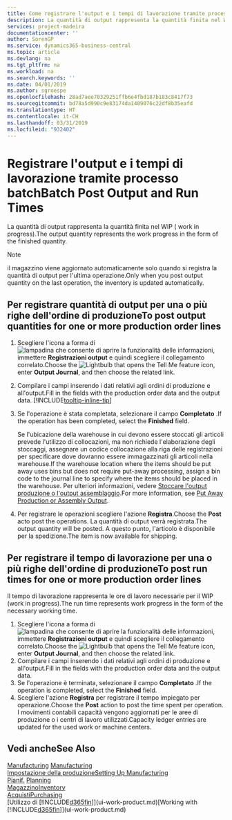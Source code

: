 ```yaml
---
title: Come registrare l'output e i tempi di lavorazione tramite processo batch| Microsoft Docs
description: La quantità di output rappresenta la quantità finita nel WIP ( work in progress).
services: project-madeira
documentationcenter: ''
author: SorenGP
ms.service: dynamics365-business-central
ms.topic: article
ms.devlang: na
ms.tgt_pltfrm: na
ms.workload: na
ms.search.keywords: ''
ms.date: 04/01/2019
ms.author: sgroespe
ms.openlocfilehash: 28ad7aee70329251ffb6e4fbd187b183c8417f73
ms.sourcegitcommit: bd78a5d990c9e83174da1409076c22df8b35eafd
ms.translationtype: HT
ms.contentlocale: it-CH
ms.lasthandoff: 03/31/2019
ms.locfileid: "932402"
---
```

# <a name="batch-post-output-and-run-times"></a><span data-ttu-id="944e7-103">Registrare l'output e i tempi di lavorazione tramite processo batch</span><span class="sxs-lookup"><span data-stu-id="944e7-103">Batch Post Output and Run Times</span></span>
<span data-ttu-id="944e7-104">La quantità di output rappresenta la quantità finita nel WIP ( work in progress).</span><span class="sxs-lookup"><span data-stu-id="944e7-104">The output quantity represents the work progress in the form of the finished quantity.</span></span>  

> [!NOTE]
> <span data-ttu-id="944e7-105">il magazzino viene aggiornato automaticamente solo quando si registra la quantità di output per l'ultima operazione.</span><span class="sxs-lookup"><span data-stu-id="944e7-105">Only when you post output quantity on the last operation, the inventory is updated automatically.</span></span>  

## <a name="to-post-output-quantities-for-one-or-more-production-order-lines"></a><span data-ttu-id="944e7-106">Per registrare quantità di output per una o più righe dell'ordine di produzione</span><span class="sxs-lookup"><span data-stu-id="944e7-106">To post output quantities for one or more production order lines</span></span>
1. <span data-ttu-id="944e7-107">Scegliere l'icona a forma di ![lampadina che consente di aprire la funzionalità delle informazioni](media/ui-search/search_small.png "Informazioni sull'operazione che si desidera eseguire"), immettere **Registrazioni output** e quindi scegliere il collegamento correlato.</span><span class="sxs-lookup"><span data-stu-id="944e7-107">Choose the ![Lightbulb that opens the Tell Me feature](media/ui-search/search_small.png "Tell me what you want to do") icon, enter **Output Journal**, and then choose the related link.</span></span>  
2. <span data-ttu-id="944e7-108">Compilare i campi inserendo i dati relativi agli ordini di produzione e all'output.</span><span class="sxs-lookup"><span data-stu-id="944e7-108">Fill in the fields with the production order data and the output data.</span></span> [!INCLUDE[tooltip-inline-tip](includes/tooltip-inline-tip_md.md)]
3. <span data-ttu-id="944e7-109">Se l'operazione è stata completata, selezionare il campo **Completato** .</span><span class="sxs-lookup"><span data-stu-id="944e7-109">If the operation has been completed, select the **Finished** field.</span></span>  

    <span data-ttu-id="944e7-110">Se l'ubicazione della warehouse in cui devono essere stoccati gli articoli prevede l'utilizzo di collocazioni, ma non richiede l'elaborazione degli stoccaggi,  assegnare un codice collocazione alla riga delle registrazioni per specificare dove dovranno essere immagazzinati gli articoli nella warehouse.</span><span class="sxs-lookup"><span data-stu-id="944e7-110">If the warehouse location where the items should be put away uses bins but does not require put-away processing,  assign a bin code to the journal line to specify where the items should be placed in the warehouse.</span></span> <span data-ttu-id="944e7-111">Per ulteriori informazioni, vedere [Stoccare l'output produzione o l'output assemblaggio](warehouse-how-to-put-away-production-output.md).</span><span class="sxs-lookup"><span data-stu-id="944e7-111">For more information, see [Put Away Production or Assembly Output](warehouse-how-to-put-away-production-output.md).</span></span>  

4. <span data-ttu-id="944e7-112">Per registrare le operazioni scegliere l'azione **Registra**.</span><span class="sxs-lookup"><span data-stu-id="944e7-112">Choose the **Post** acto post the operations.</span></span> <span data-ttu-id="944e7-113">La quantità di output verrà registrata.</span><span class="sxs-lookup"><span data-stu-id="944e7-113">The output quantity will be posted.</span></span> <span data-ttu-id="944e7-114">A questo punto, l'articolo è disponibile per la spedizione.</span><span class="sxs-lookup"><span data-stu-id="944e7-114">The item is now available for shipping.</span></span>  

## <a name="to-post-run-times-for-one-or-more-production-order-lines"></a><span data-ttu-id="944e7-115">Per registrare il tempo di lavorazione per una o più righe dell'ordine di produzione</span><span class="sxs-lookup"><span data-stu-id="944e7-115">To post run times for one or more production order lines</span></span>
<span data-ttu-id="944e7-116">Il tempo di lavorazione rappresenta le ore di lavoro necessarie per il WIP (work in progress).</span><span class="sxs-lookup"><span data-stu-id="944e7-116">The run time represents work progress in the form of the necessary working time.</span></span>    

1.  <span data-ttu-id="944e7-117">Scegliere l'icona a forma di ![lampadina che consente di aprire la funzionalità delle informazioni](media/ui-search/search_small.png "Informazioni sull'operazione che si desidera eseguire"), immettere **Registrazioni output** e quindi scegliere il collegamento correlato.</span><span class="sxs-lookup"><span data-stu-id="944e7-117">Choose the ![Lightbulb that opens the Tell Me feature](media/ui-search/search_small.png "Tell me what you want to do") icon, enter **Output Journal**, and then choose the related link.</span></span>  
2. <span data-ttu-id="944e7-118">Compilare i campi inserendo i dati relativi agli ordini di produzione e all'output.</span><span class="sxs-lookup"><span data-stu-id="944e7-118">Fill in the fields with the production order data and the output data.</span></span>  
3.  <span data-ttu-id="944e7-119">Se l'operazione è terminata, selezionare il campo **Completato** .</span><span class="sxs-lookup"><span data-stu-id="944e7-119">If the operation is completed, select the **Finished** field.</span></span>  
4. <span data-ttu-id="944e7-120">Scegliere l'azione **Registra** per registrare il tempo impiegato per operazione.</span><span class="sxs-lookup"><span data-stu-id="944e7-120">Choose the **Post** action to post the time spent per operation.</span></span> <span data-ttu-id="944e7-121">I movimenti contabili capacità vengono aggiornati per le aree di produzione o i centri di lavoro utilizzati.</span><span class="sxs-lookup"><span data-stu-id="944e7-121">Capacity ledger entries are updated for the used work or machine centers.</span></span>

## <a name="see-also"></a><span data-ttu-id="944e7-122">Vedi anche</span><span class="sxs-lookup"><span data-stu-id="944e7-122">See Also</span></span>  
<span data-ttu-id="944e7-123">[Manufacturing](production-manage-manufacturing.md)  </span><span class="sxs-lookup"><span data-stu-id="944e7-123">[Manufacturing](production-manage-manufacturing.md)  </span></span>  
[<span data-ttu-id="944e7-124">Impostazione della produzione</span><span class="sxs-lookup"><span data-stu-id="944e7-124">Setting Up Manufacturing</span></span>](production-configure-production-processes.md)  
<span data-ttu-id="944e7-125">[Pianif.](production-planning.md)    </span><span class="sxs-lookup"><span data-stu-id="944e7-125">[Planning](production-planning.md)    </span></span>  
[<span data-ttu-id="944e7-126">Magazzino</span><span class="sxs-lookup"><span data-stu-id="944e7-126">Inventory</span></span>](inventory-manage-inventory.md)  
[<span data-ttu-id="944e7-127">Acquisti</span><span class="sxs-lookup"><span data-stu-id="944e7-127">Purchasing</span></span>](purchasing-manage-purchasing.md)  
<span data-ttu-id="944e7-128">[Utilizzo di [!INCLUDE[d365fin](includes/d365fin_md.md)]](ui-work-product.md)</span><span class="sxs-lookup"><span data-stu-id="944e7-128">[Working with [!INCLUDE[d365fin](includes/d365fin_md.md)]](ui-work-product.md)</span></span>
